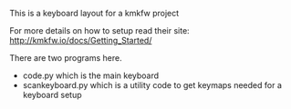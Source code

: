 This is a keyboard layout for a kmkfw project

For more details on how to setup read their site:
  http://kmkfw.io/docs/Getting_Started/

There are two programs here.
- code.py which is the main keyboard
- scankeyboard.py which is a utility code to get keymaps needed for a keyboard setup
